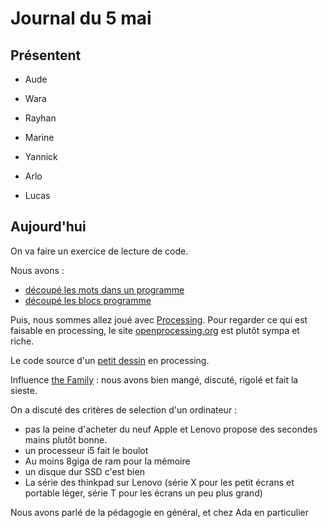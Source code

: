 # Journal du 5 mai

## Présentent

- Aude
- Wara
- Rayhan
- Marine
- Yannick

- Arlo
- Lucas

## Aujourd'hui

On va faire un exercice de lecture de code.

Nous avons :

- [découpé les mots dans un programme](20190505-lecture_code.pdf)
- [découpé les blocs programme](20190505-lecture_code_vertical.pdf)

Puis, nous sommes allez joué avec [Processing](https://processing.org/). Pour
regarder ce qui est faisable en processing, le site
[openprocessing.org](https://www.openprocessing.org/browse/#) est plutôt sympa
et riche.

Le code source d'un [petit dessin](un_petit_dessin.pde) en processing.

Influence [the Family](https://www.thefamily.co/) : nous avons bien mangé,
discuté, rigolé et fait la sieste.

On a discuté des critères de selection d'un ordinateur :
- pas la peine d'acheter du neuf Apple et Lenovo propose des secondes mains plutôt bonne.
- un processeur i5 fait le boulot
- Au moins 8giga de ram pour la mémoire
- un disque dur SSD c'est bien
- La série des thinkpad sur Lenovo (série X pour les petit écrans et portable
  léger, série T pour les écrans un peu plus grand)

Nous avons parlé de la pédagogie en général, et chez Ada en particulier


